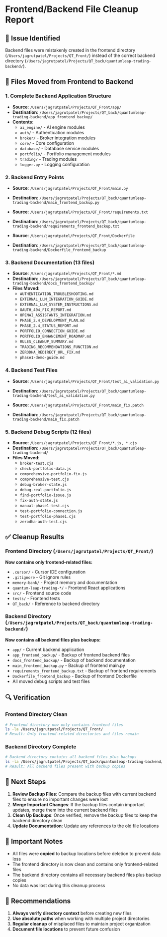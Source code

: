 # Frontend/Backend File Cleanup Report

## 🎯 **Issue Identified**
Backend files were mistakenly created in the frontend directory (`/Users/jagrutpatel/Projects/QT_Front/`) instead of the correct backend directory (`/Users/jagrutpatel/Projects/QT_back/quantumleap-trading-backend/`).

## 📁 **Files Moved from Frontend to Backend**

### **1. Complete Backend Application Structure**
- **Source**: `/Users/jagrutpatel/Projects/QT_Front/app/`
- **Destination**: `/Users/jagrutpatel/Projects/QT_back/quantumleap-trading-backend/app_frontend_backup/`
- **Contents**:
  - `ai_engine/` - AI engine modules
  - `auth/` - Authentication modules  
  - `broker/` - Broker integration modules
  - `core/` - Core configuration
  - `database/` - Database service modules
  - `portfolio/` - Portfolio management modules
  - `trading/` - Trading modules
  - `logger.py` - Logging configuration

### **2. Backend Entry Points**
- **Source**: `/Users/jagrutpatel/Projects/QT_Front/main.py`
- **Destination**: `/Users/jagrutpatel/Projects/QT_back/quantumleap-trading-backend/main_frontend_backup.py`

- **Source**: `/Users/jagrutpatel/Projects/QT_Front/requirements.txt`
- **Destination**: `/Users/jagrutpatel/Projects/QT_back/quantumleap-trading-backend/requirements_frontend_backup.txt`

- **Source**: `/Users/jagrutpatel/Projects/QT_Front/Dockerfile`
- **Destination**: `/Users/jagrutpatel/Projects/QT_back/quantumleap-trading-backend/Dockerfile_frontend_backup`

### **3. Backend Documentation (13 files)**
- **Source**: `/Users/jagrutpatel/Projects/QT_Front/*.md`
- **Destination**: `/Users/jagrutpatel/Projects/QT_back/quantumleap-trading-backend/docs_frontend_backup/`
- **Files Moved**:
  - `AUTHENTICATION_TROUBLESHOOTING.md`
  - `EXTERNAL_LLM_INTEGRATION_GUIDE.md`
  - `EXTERNAL_LLM_SYSTEM_INSTRUCTIONS.md`
  - `OAUTH_404_FIX_REPORT.md`
  - `OPENAI_ASSISTANTS_INTEGRATION.md`
  - `PHASE_2.4_DEVELOPMENT_PLAN.md`
  - `PHASE_2.4_STATUS_REPORT.md`
  - `PORTFOLIO_CONNECTION_GUIDE.md`
  - `PORTFOLIO_ENHANCEMENT_ROADMAP.md`
  - `RULES_CLEANUP_SUMMARY.md`
  - `TRADING_RECOMMENDATIONS_FUNCTION.md`
  - `ZERODHA_REDIRECT_URL_FIX.md`
  - `phase1-demo-guide.md`

### **4. Backend Test Files**
- **Source**: `/Users/jagrutpatel/Projects/QT_Front/test_ai_validation.py`
- **Destination**: `/Users/jagrutpatel/Projects/QT_back/quantumleap-trading-backend/test_ai_validation.py`

- **Source**: `/Users/jagrutpatel/Projects/QT_Front/main_fix.patch`
- **Destination**: `/Users/jagrutpatel/Projects/QT_back/quantumleap-trading-backend/main_fix.patch`

### **5. Backend Debug Scripts (12 files)**
- **Source**: `/Users/jagrutpatel/Projects/QT_Front/*.js, *.cjs`
- **Destination**: `/Users/jagrutpatel/Projects/QT_back/quantumleap-trading-backend/`
- **Files Moved**:
  - `broker-test.cjs`
  - `check-portfolio-data.js`
  - `comprehensive-portfolio-fix.js`
  - `comprehensive-test.cjs`
  - `debug-broker-state.js`
  - `debug-real-portfolio.js`
  - `find-portfolio-issue.js`
  - `fix-auth-state.js`
  - `manual-phase1-test.cjs`
  - `test-portfolio-connection.js`
  - `test-portfolio-phase1.cjs`
  - `zerodha-auth-test.cjs`

## ✅ **Cleanup Results**

### **Frontend Directory (`/Users/jagrutpatel/Projects/QT_Front/`)**
**Now contains only frontend-related files:**
- `.cursor/` - Cursor IDE configuration
- `.gitignore` - Git ignore rules
- `memory-bank/` - Project memory and documentation
- `quantum-leap-trading-*/` - Frontend React applications
- `src/` - Frontend source code
- `tests/` - Frontend tests
- `QT_back/` - Reference to backend directory

### **Backend Directory (`/Users/jagrutpatel/Projects/QT_back/quantumleap-trading-backend/`)**
**Now contains all backend files plus backups:**
- `app/` - Current backend application
- `app_frontend_backup/` - Backup of frontend backend files
- `docs_frontend_backup/` - Backup of backend documentation
- `main_frontend_backup.py` - Backup of frontend main.py
- `requirements_frontend_backup.txt` - Backup of frontend requirements
- `Dockerfile_frontend_backup` - Backup of frontend Dockerfile
- All moved debug scripts and test files

## 🔍 **Verification**

### **Frontend Directory Clean**
```bash
# Frontend directory now only contains frontend files
ls -la /Users/jagrutpatel/Projects/QT_Front/
# Result: Only frontend-related directories and files remain
```

### **Backend Directory Complete**
```bash
# Backend directory contains all backend files plus backups
ls -la /Users/jagrutpatel/Projects/QT_back/quantumleap-trading-backend/
# Result: All backend files present with backup copies
```

## 🎯 **Next Steps**

1. **Review Backup Files**: Compare the backup files with current backend files to ensure no important changes were lost
2. **Merge Important Changes**: If the backup files contain important updates, merge them into the current backend files
3. **Clean Up Backups**: Once verified, remove the backup files to keep the backend directory clean
4. **Update Documentation**: Update any references to the old file locations

## 📝 **Important Notes**

- All files were **copied** to backup locations before deletion to prevent data loss
- The frontend directory is now clean and contains only frontend-related files
- The backend directory contains all necessary backend files plus backup copies
- No data was lost during this cleanup process

## 🚨 **Recommendations**

1. **Always verify directory context** before creating new files
2. **Use absolute paths** when working with multiple project directories
3. **Regular cleanup** of misplaced files to maintain project organization
4. **Document file locations** to prevent future confusion 